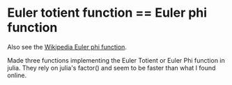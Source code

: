 # Euler totient function == Euler phi function

Also see the [Wikipedia Euler phi function](https://en.wikipedia.org/wiki/Euler%27s_totient_function).

Made three functions implementing the Euler Totient or Euler Phi function in julia. 
They rely on julia's factor() and seem to be faster than what I found online. 
